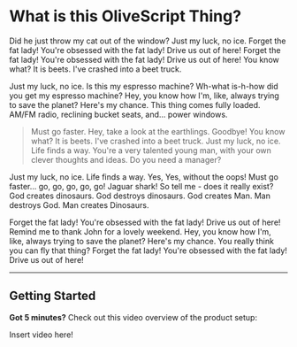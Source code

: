 # What is this OliveScript Thing?

Did he just throw my cat out of the window? Just my luck, no ice. Forget the fat lady! You're obsessed with the fat lady! Drive us out of here! Forget the fat lady! You're obsessed with the fat lady! Drive us out of here! You know what? It is beets. I've crashed into a beet truck.

Just my luck, no ice. Is this my espresso machine? Wh-what is-h-how did you get my espresso machine? Hey, you know how I'm, like, always trying to save the planet? Here's my chance. This thing comes fully loaded. AM/FM radio, reclining bucket seats, and... power windows.

> Must go faster. Hey, take a look at the earthlings. Goodbye! You know what? It is beets. I've crashed into a beet truck. Just my luck, no ice. Life finds a way. You're a very talented young man, with your own clever thoughts and ideas. Do you need a manager?

Just my luck, no ice. Life finds a way. Yes, Yes, without the oops! Must go faster... go, go, go, go, go! Jaguar shark! So tell me - does it really exist? God creates dinosaurs. God destroys dinosaurs. God creates Man. Man destroys God. Man creates Dinosaurs.

Forget the fat lady! You're obsessed with the fat lady! Drive us out of here! Remind me to thank John for a lovely weekend. Hey, you know how I'm, like, always trying to save the planet? Here's my chance. You really think you can fly that thing? Forget the fat lady! You're obsessed with the fat lady! Drive us out of here!

---

## Getting Started
**Got 5 minutes?** Check out this video overview of the product setup:


Insert video here!